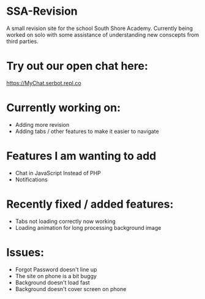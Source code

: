 # SSA-Revision
A small revision site for the school South Shore Academy. Currently being worked on solo with some assistance of understanding new conscepts from third parties.

# Try out our open chat here:
https://MyChat.serbot.repl.co


# Currently working on:
* Adding more revision
* Adding tabs / other features to make it easier to navigate

# Features I am wanting to add
* Chat in JavaScript Instead of PHP
* Notifications

# Recently fixed / added features:
* Tabs not loading correctly now working
* Loading animation for long processing background image

# Issues:
* Forgot Password doesn't line up
* The site on phone is a bit buggy
* Background doesn't load fast
* Background doesn't cover screen on phone


